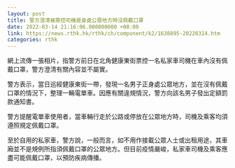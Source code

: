 ```yaml
---
layout: post
title: 警方澄清被票控司機是身處公眾地方時沒佩戴口罩
date: 2022-03-14 21:16:06.000000000 +08:00
link: https://news.rthk.hk/rthk/ch/component/k2/1638895-20220314.htm
categories: rthk
---
```


網上流傳一張相片，指警方前日在北角健康東街票控一名私家車司機在車內沒有佩戴口罩，警方澄清有關內容並不屬實。

警方表示，當日巡經健康東街一帶，發現一名男子正身處公眾地方，並在沒有佩戴口罩的情況下，整理一輛電單車。因應有關違規情況，警方向該名男子發出定額罰款通知書。

警方提醒電單車使用者，當車輛行走於公路或停放在公眾地方時，司機及乘客均須遵照規定佩戴口罩。

至於自用的私家車，警方說，一般而言，如不用作接載公眾人士或出租用途，其車廂並不是規例所指須佩戴口罩的公眾地方。但目前疫情嚴峻，私家車司機及乘客應盡可能佩戴口罩，以預防疾病傳播。
